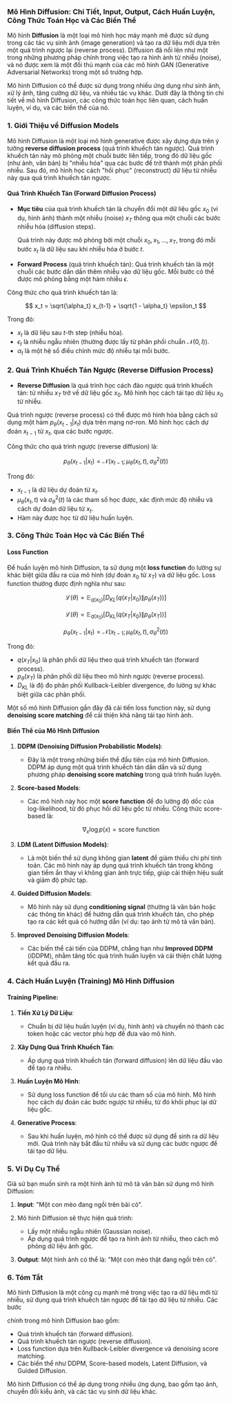 ### Mô Hình Diffusion: Chi Tiết, Input, Output, Cách Huấn Luyện, Công Thức Toán Học và Các Biến Thể

Mô hình **Diffusion** là một loại mô hình học máy mạnh mẽ được sử dụng trong các tác vụ sinh ảnh (image generation) và tạo ra dữ liệu mới dựa trên một quá trình ngược lại (reverse process). Diffusion đã nổi lên như một trong những phương pháp chính trong việc tạo ra hình ảnh từ nhiễu (noise), và nó được xem là một đối thủ mạnh của các mô hình GAN (Generative Adversarial Networks) trong một số trường hợp.

Mô hình Diffusion có thể được sử dụng trong nhiều ứng dụng như sinh ảnh, xử lý ảnh, tăng cường dữ liệu, và nhiều tác vụ khác. Dưới đây là thông tin chi tiết về mô hình Diffusion, các công thức toán học liên quan, cách huấn luyện, ví dụ, và các biến thể của nó.

### 1. **Giới Thiệu về Diffusion Models**

Mô hình Diffusion là một loại mô hình generative được xây dựng dựa trên ý tưởng **reverse diffusion process** (quá trình khuếch tán ngược). Quá trình khuếch tán này mô phỏng một chuỗi bước liên tiếp, trong đó dữ liệu gốc (như ảnh, văn bản) bị "nhiễu hóa" qua các bước để trở thành một phân phối nhiễu. Sau đó, mô hình học cách "hồi phục" (reconstruct) dữ liệu từ nhiễu này qua quá trình khuếch tán ngược.

#### **Quá Trình Khuếch Tán (Forward Diffusion Process)**

- **Mục tiêu** của quá trình khuếch tán là chuyển đổi một dữ liệu gốc $x_0$ (ví dụ, hình ảnh) thành một nhiễu (noise) $x_T$ thông qua một chuỗi các bước nhiễu hóa (diffusion steps).
  
  Quá trình này được mô phỏng bởi một chuỗi $x_0, x_1, ..., x_T$, trong đó mỗi bước $x_t$ là dữ liệu sau khi nhiễu hóa ở bước $t$.
  
- **Forward Process** (quá trình khuếch tán): Quá trình khuếch tán là một chuỗi các bước dần dần thêm nhiễu vào dữ liệu gốc. Mỗi bước có thể được mô phỏng bằng một hàm nhiễu $\epsilon$.

Công thức cho quá trình khuếch tán là:

$$
x_t = \sqrt{\alpha_t} x_{t-1} + \sqrt{1 - \alpha_t} \epsilon_t
$$

Trong đó:
- $x_t$ là dữ liệu sau $t$-th step (nhiễu hóa).
- $\epsilon_t$ là nhiễu ngẫu nhiên (thường được lấy từ phân phối chuẩn $\mathcal{N}(0, I)$).
- $\alpha_t$ là một hệ số điều chỉnh mức độ nhiễu tại mỗi bước.

### 2. **Quá Trình Khuếch Tán Ngược (Reverse Diffusion Process)**

- **Reverse Diffusion** là quá trình học cách đảo ngược quá trình khuếch tán: từ nhiễu $x_T$ trở về dữ liệu gốc $x_0$. Mô hình học cách tái tạo dữ liệu $x_0$ từ nhiễu.

Quá trình ngược (reverse process) có thể được mô hình hóa bằng cách sử dụng một hàm $p_\theta(x_{t-1} | x_t)$ dựa trên mạng nơ-ron. Mô hình học cách dự đoán $x_{t-1}$ từ $x_t$, qua các bước ngược.

Công thức cho quá trình ngược (reverse diffusion) là:

$$
p_\theta(x_{t-1} | x_t) = \mathcal{N}(x_{t-1}; \mu_\theta(x_t, t), \sigma_\theta^2(t))
$$

Trong đó:
- $x_{t-1}$ là dữ liệu dự đoán từ $x_t$.
- $\mu_\theta(x_t, t)$ và $\sigma_\theta^2(t)$ là các tham số học được, xác định mức độ nhiễu và cách dự đoán dữ liệu từ $x_t$.
- Hàm này được học từ dữ liệu huấn luyện.

### 3. **Công Thức Toán Học và Các Biến Thể**

#### **Loss Function**

Để huấn luyện mô hình Diffusion, ta sử dụng một **loss function** đo lường sự khác biệt giữa đầu ra của mô hình (dự đoán $x_0$ từ $x_T$) và dữ liệu gốc. Loss function thường được định nghĩa như sau:

$$
\mathcal{L}(\theta) = \mathbb{E}_{q(x_0)} \left[ D_{KL} \left( q(x_T | x_0) \| p_\theta(x_T) \right) \right]
$$

$$
\mathcal{L}(\theta) = \mathbb{E}_{q(x_0)} \left[ D_{\text{KL}} \left( q(x_T | x_0) \| p_\theta(x_T) \right) \right]
$$

$$
p_\theta(x_{t-1} | x_t) = \mathcal{N}(x_{t-1}; \mu_\theta(x_t, t), \sigma_\theta^2(t))
$$

Trong đó:
- $q(x_T | x_0)$ là phân phối dữ liệu theo quá trình khuếch tán (forward process).
- $p_\theta(x_T)$ là phân phối dữ liệu theo mô hình ngược (reverse process).
- $D_{KL}$ là độ đo phân phối Kullback-Leibler divergence, đo lường sự khác biệt giữa các phân phối.

Một số mô hình Diffusion gần đây đã cải tiến loss function này, sử dụng **denoising score matching** để cải thiện khả năng tái tạo hình ảnh.

#### **Biến Thể của Mô Hình Diffusion**

1. **DDPM (Denoising Diffusion Probabilistic Models)**:
   - Đây là một trong những biến thể đầu tiên của mô hình Diffusion. DDPM áp dụng một quá trình khuếch tán dần dần và sử dụng phương pháp **denoising score matching** trong quá trình huấn luyện.

2. **Score-based Models**:
   - Các mô hình này học một **score function** để đo lường độ dốc của log-likelihood, từ đó phục hồi dữ liệu gốc từ nhiễu. Công thức score-based là:

   $$
   \nabla_x \log p(x) = \text{score function}
   $$

3. **LDM (Latent Diffusion Models)**:
   - Là một biến thể sử dụng không gian **latent** để giảm thiểu chi phí tính toán. Các mô hình này áp dụng quá trình khuếch tán trong không gian tiềm ẩn thay vì không gian ảnh trực tiếp, giúp cải thiện hiệu suất và giảm độ phức tạp.

4. **Guided Diffusion Models**:
   - Mô hình này sử dụng **conditioning signal** (thường là văn bản hoặc các thông tin khác) để hướng dẫn quá trình khuếch tán, cho phép tạo ra các kết quả có hướng dẫn (ví dụ: tạo ảnh từ mô tả văn bản).

5. **Improved Denoising Diffusion Models**:
   - Các biến thể cải tiến của DDPM, chẳng hạn như **Improved DDPM** (iDDPM), nhằm tăng tốc quá trình huấn luyện và cải thiện chất lượng kết quả đầu ra.

### 4. **Cách Huấn Luyện (Training) Mô Hình Diffusion**

#### **Training Pipeline**:

1. **Tiền Xử Lý Dữ Liệu**:
   - Chuẩn bị dữ liệu huấn luyện (ví dụ, hình ảnh) và chuyển nó thành các token hoặc các vector phù hợp để đưa vào mô hình.
   
2. **Xây Dựng Quá Trình Khuếch Tán**:
   - Áp dụng quá trình khuếch tán (forward diffusion) lên dữ liệu đầu vào để tạo ra nhiễu.
   
3. **Huấn Luyện Mô Hình**:
   - Sử dụng loss function để tối ưu các tham số của mô hình. Mô hình học cách dự đoán các bước ngược từ nhiễu, từ đó khôi phục lại dữ liệu gốc.
   
4. **Generative Process**:
   - Sau khi huấn luyện, mô hình có thể được sử dụng để sinh ra dữ liệu mới. Quá trình này bắt đầu từ nhiễu và sử dụng các bước ngược để tái tạo dữ liệu.

### 5. **Ví Dụ Cụ Thể**

Giả sử bạn muốn sinh ra một hình ảnh từ mô tả văn bản sử dụng mô hình Diffusion:

1. **Input**: "Một con mèo đang ngồi trên bãi cỏ".
2. Mô hình Diffusion sẽ thực hiện quá trình:
   - Lấy một nhiễu ngẫu nhiên (Gaussian noise).
   - Áp dụng quá trình ngược để tạo ra hình ảnh từ nhiễu, theo cách mô phỏng dữ liệu ảnh gốc.

3. **Output**: Một hình ảnh có thể là: "Một con mèo thật đang ngồi trên cỏ".

### 6. **Tóm Tắt**

Mô hình Diffusion là một công cụ mạnh mẽ trong việc tạo ra dữ liệu mới từ nhiễu, sử dụng quá trình khuếch tán ngược để tái tạo dữ liệu từ nhiễu. Các bước

 chính trong mô hình Diffusion bao gồm:
- Quá trình khuếch tán (forward diffusion).
- Quá trình khuếch tán ngược (reverse diffusion).
- Loss function dựa trên Kullback-Leibler divergence và denoising score matching.
- Các biến thể như DDPM, Score-based models, Latent Diffusion, và Guided Diffusion.

Mô hình Diffusion có thể áp dụng trong nhiều ứng dụng, bao gồm tạo ảnh, chuyển đổi kiểu ảnh, và các tác vụ sinh dữ liệu khác.